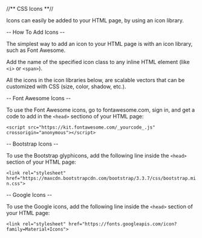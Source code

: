 //** CSS Icons **//

Icons can easily be added to your HTML page, by using an icon library.

-- How To Add Icons --

The simplest way to add an icon to your HTML page is with an icon library, such as Font Awesome.

Add the name of the specified icon class to any inline HTML element (like `<i>` or `<span>`).

All the icons in the icon libraries below, are scalable vectors that can be customized with CSS (size, color, shadow, etc.).

-- Font Awesome Icons --
 
 To use the Font Awesome icons, go to fontawesome.com, sign in, and get a code to add in the `<head>` sectiono of your HTML page:
 
 `<script src="https://kit.fontawesome.com/_yourcode_.js" crossorigin="anonymous"></script>`
 
 -- Bootstrap Icons --
 
 To use the Bootstrap glyphicons, add the following line inside the `<head>` section of your HTML page:
 
 `<link rel="stylesheet" href="https://maxcdn.bootstrapcdn.com/bootstrap/3.3.7/css/bootstrap.min.css">`
 
 -- Google Icons --
 
 To use the Google icons, add the following line inside the `<head>` section of your HTML page:
 
 `<link rel="stylesheet" href="https://fonts.googleapis.com/icon?family=Material+Icons">`
 
 